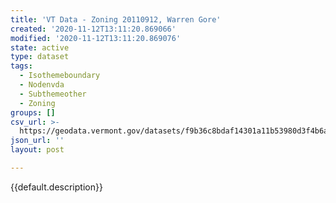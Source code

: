 ```yaml
---
title: 'VT Data - Zoning 20110912, Warren Gore'
created: '2020-11-12T13:11:20.869066'
modified: '2020-11-12T13:11:20.869076'
state: active
type: dataset
tags:
  - Isothemeboundary
  - Nodenvda
  - Subthemeother
  - Zoning
groups: []
csv_url: >-
  https://geodata.vermont.gov/datasets/f9b36c8bdaf14301a11b53980d3f4b6a_0.csv?outSR=%7B%22latestWkid%22%3A3857%2C%22wkid%22%3A102100%7D
json_url: ''
layout: post

---
```

{{default.description}}
